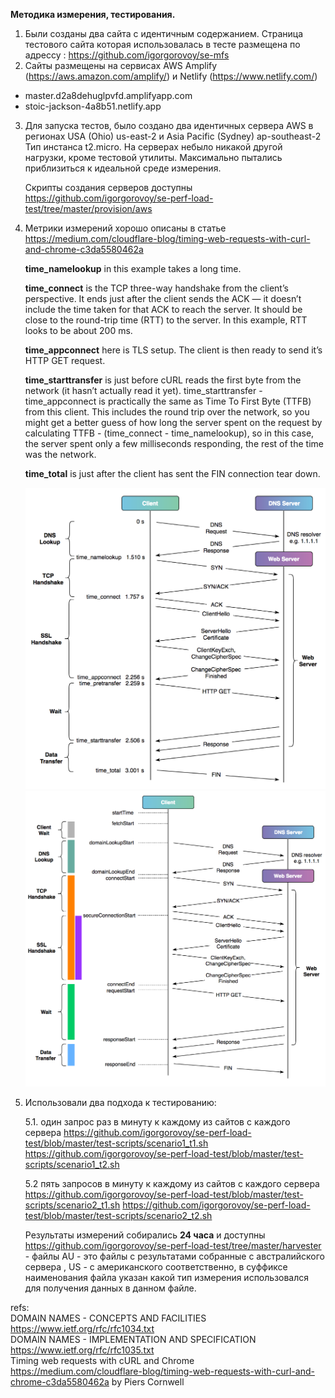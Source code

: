 <strong> Методика измерения, тестирования.</strong>



1. Были созданы два сайта с идентичным содержанием. Страница тестового сайта которая использовалась в тесте размещена по адрессу : https://github.com/igorgorovoy/se-mfs
2. Сайты размещены на сервисах AWS Amplify (https://aws.amazon.com/amplify/) и Netlify (https://www.netlify.com/)

  - master.d2a8dehuglpvfd.amplifyapp.com 
  - stoic-jackson-4a8b51.netlify.app

3. Для запуска тестов, было создано два идентичных сервера  AWS в регионах USA (Ohio) us-east-2 и Asia Pacific (Sydney) ap-southeast-2 Тип инстанса t2.micro. На серверах небыло никакой другой нагрузки, кроме тестовой утилиты. Максимально пытались приблизиться к идеальной среде измерения.

   Скрипты создания серверов доступны https://github.com/igorgorovoy/se-perf-load-test/tree/master/provision/aws

4. Метрики измерений хорошо описаны в статье https://medium.com/cloudflare-blog/timing-web-requests-with-curl-and-chrome-c3da5580462a

    <strong>time_namelookup</strong> in this example takes a long time.
   
    <strong>time_connect</strong> is the TCP three-way handshake from the client’s perspective. It ends just after the client sends the ACK — it doesn’t include the time taken for that ACK to reach the server. It should be close to the round-trip time (RTT) to the server. In this example, RTT looks to be about 200 ms.
    
    <strong>time_appconnect</strong> here is TLS setup. The client is then ready to send it’s HTTP GET request.
    
    <strong>time_starttransfer</strong> is just before cURL reads the first byte from the network (it hasn’t actually read it yet). time_starttransfer - time_appconnect is practically the same as Time To First Byte (TTFB) from this client. This includes the round trip over the network, so you might get a better guess of how long the server spent on the request by calculating TTFB - (time_connect - time_namelookup), so in this case, the server spent only a few milliseconds responding, the rest of the time was the network.
    
    <strong>time_total</strong> is just after the client has sent the FIN connection tear down.
    
    [![Diagrama 1](/based_on/pic1ttfb.png "Diagrama1")](https://miro.medium.com/max/1000/0*swLuPiCo5Nn1UuQ5.png)
    [![Diagrama 2](/based_on/pic2ttfb.png "Diagrama2")](https://miro.medium.com/max/1000/0*EImyjXUWO9bFKgse.png)

    
    


5. Использовали два подхода к тестированию:

    5.1. один запрос раз в минуту к каждому из сайтов с каждого сервера 
         https://github.com/igorgorovoy/se-perf-load-test/blob/master/test-scripts/scenario1_t1.sh
         https://github.com/igorgorovoy/se-perf-load-test/blob/master/test-scripts/scenario1_t2.sh
         
         
    5.2  пять запросов в минуту к каждому из сайтов с каждого сервера 
         https://github.com/igorgorovoy/se-perf-load-test/blob/master/test-scripts/scenario2_t1.sh
         https://github.com/igorgorovoy/se-perf-load-test/blob/master/test-scripts/scenario2_t2.sh
         
    Результаты измерений собирались <strong>24 часа</strong> и доступны https://github.com/igorgorovoy/se-perf-load-test/tree/master/harvester - файлы AU - это файлы с результатами собранные с австралийского сервера , US - с американского соответственно, в суффиксе наименования файла указан какой тип измерения использовался для получения данных в данном файле.
    
    



refs:
</br>
DOMAIN NAMES - CONCEPTS AND FACILITIES https://www.ietf.org/rfc/rfc1034.txt 
</br>
DOMAIN NAMES - IMPLEMENTATION AND SPECIFICATION https://www.ietf.org/rfc/rfc1035.txt
</br>
Timing web requests with cURL and Chrome https://medium.com/cloudflare-blog/timing-web-requests-with-curl-and-chrome-c3da5580462a by Piers Cornwell
</br>
